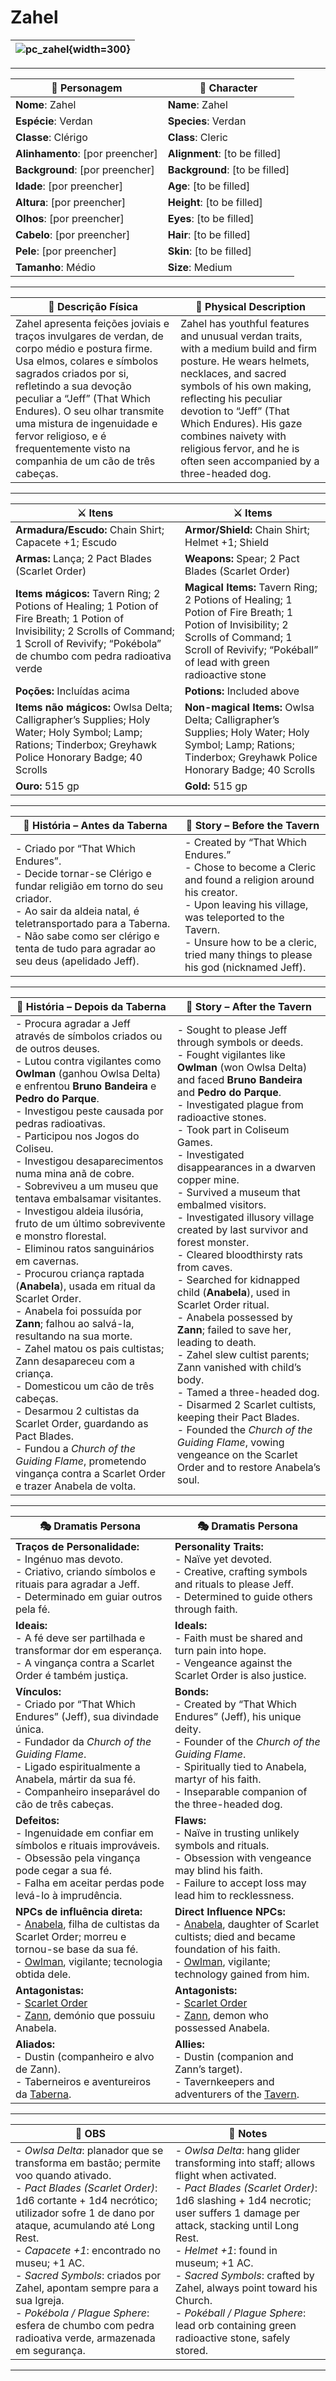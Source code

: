 # Zahel

| ![pc_zahel](assets/pc/pc_zahel.png){width=300} |
| ---------------------------------------------- |

---

| **🧙 Personagem** | **🧙 Character** |
| ----------------- | ---------------- |
| **Nome**: Zahel | **Name**: Zahel |
| **Espécie**: Verdan | **Species**: Verdan |
| **Classe**: Clérigo | **Class**: Cleric |
| **Alinhamento**: [por preencher] | **Alignment**: [to be filled] |
| **Background**: [por preencher] | **Background**: [to be filled] |
| **Idade**: [por preencher] | **Age**: [to be filled] |
| **Altura**: [por preencher] | **Height**: [to be filled] |
| **Olhos**: [por preencher] | **Eyes**: [to be filled] |
| **Cabelo**: [por preencher] | **Hair**: [to be filled] |
| **Pele**: [por preencher] | **Skin**: [to be filled] |
| **Tamanho**: Médio | **Size**: Medium |

---

| **📜 Descrição Física** | **📜 Physical Description** |
| ------------------------ | --------------------------- |
| Zahel apresenta feições joviais e traços invulgares de verdan, de corpo médio e postura firme. Usa elmos, colares e símbolos sagrados criados por si, refletindo a sua devoção peculiar a “Jeff” (That Which Endures). O seu olhar transmite uma mistura de ingenuidade e fervor religioso, e é frequentemente visto na companhia de um cão de três cabeças. | Zahel has youthful features and unusual verdan traits, with a medium build and firm posture. He wears helmets, necklaces, and sacred symbols of his own making, reflecting his peculiar devotion to “Jeff” (That Which Endures). His gaze combines naivety with religious fervor, and he is often seen accompanied by a three-headed dog. |

---

| **⚔️ Itens** | **⚔️ Items** |
|--------------|--------------|
| **Armadura/Escudo:** Chain Shirt; Capacete +1; Escudo | **Armor/Shield:** Chain Shirt; Helmet +1; Shield |
| **Armas:** Lança; 2 Pact Blades (Scarlet Order) | **Weapons:** Spear; 2 Pact Blades (Scarlet Order) |
| **Items mágicos:** Tavern Ring; 2 Potions of Healing; 1 Potion of Fire Breath; 1 Potion of Invisibility; 2 Scrolls of Command; 1 Scroll of Revivify; “Pokébola” de chumbo com pedra radioativa verde | **Magical Items:** Tavern Ring; 2 Potions of Healing; 1 Potion of Fire Breath; 1 Potion of Invisibility; 2 Scrolls of Command; 1 Scroll of Revivify; “Pokéball” of lead with green radioactive stone |
| **Poções:** Incluídas acima | **Potions:** Included above |
| **Items não mágicos:** Owlsa Delta; Calligrapher’s Supplies; Holy Water; Holy Symbol; Lamp; Rations; Tinderbox; Greyhawk Police Honorary Badge; 40 Scrolls | **Non-magical Items:** Owlsa Delta; Calligrapher’s Supplies; Holy Water; Holy Symbol; Lamp; Rations; Tinderbox; Greyhawk Police Honorary Badge; 40 Scrolls |
| **Ouro:** 515 gp | **Gold:** 515 gp |

---

| **📖 História – Antes da Taberna** | **📖 Story – Before the Tavern** |
| ---------------------------------- | -------------------------------- |
| - Criado por “That Which Endures”.<br>- Decide tornar-se Clérigo e fundar religião em torno do seu criador.<br>- Ao sair da aldeia natal, é teletransportado para a Taberna.<br>- Não sabe como ser clérigo e tenta de tudo para agradar ao seu deus (apelidado Jeff). | - Created by “That Which Endures.”<br>- Chose to become a Cleric and found a religion around his creator.<br>- Upon leaving his village, was teleported to the Tavern.<br>- Unsure how to be a cleric, tried many things to please his god (nicknamed Jeff). |

---

| **📖 História – Depois da Taberna** | **📖 Story – After the Tavern** |
| ----------------------------------- | -------------------------------- |
| - Procura agradar a Jeff através de símbolos criados ou de outros deuses.<br>- Lutou contra vigilantes como **Owlman** (ganhou Owlsa Delta) e enfrentou **Bruno Bandeira** e **Pedro do Parque**.<br>- Investigou peste causada por pedras radioativas.<br>- Participou nos Jogos do Coliseu.<br>- Investigou desaparecimentos numa mina anã de cobre.<br>- Sobreviveu a um museu que tentava embalsamar visitantes.<br>- Investigou aldeia ilusória, fruto de um último sobrevivente e monstro florestal.<br>- Eliminou ratos sanguinários em cavernas.<br>- Procurou criança raptada (**Anabela**), usada em ritual da Scarlet Order.<br>- Anabela foi possuída por **Zann**; falhou ao salvá-la, resultando na sua morte.<br>- Zahel matou os pais cultistas; Zann desapareceu com a criança.<br>- Domesticou um cão de três cabeças.<br>- Desarmou 2 cultistas da Scarlet Order, guardando as Pact Blades.<br>- Fundou a *Church of the Guiding Flame*, prometendo vingança contra a Scarlet Order e trazer Anabela de volta. | - Sought to please Jeff through symbols or deeds.<br>- Fought vigilantes like **Owlman** (won Owlsa Delta) and faced **Bruno Bandeira** and **Pedro do Parque**.<br>- Investigated plague from radioactive stones.<br>- Took part in Coliseum Games.<br>- Investigated disappearances in a dwarven copper mine.<br>- Survived a museum that embalmed visitors.<br>- Investigated illusory village created by last survivor and forest monster.<br>- Cleared bloodthirsty rats from caves.<br>- Searched for kidnapped child (**Anabela**), used in Scarlet Order ritual.<br>- Anabela possessed by **Zann**; failed to save her, leading to death.<br>- Zahel slew cultist parents; Zann vanished with child’s body.<br>- Tamed a three-headed dog.<br>- Disarmed 2 Scarlet cultists, keeping their Pact Blades.<br>- Founded the *Church of the Guiding Flame*, vowing vengeance on the Scarlet Order and to restore Anabela’s soul. |

---

| **🎭 Dramatis Persona** | **🎭 Dramatis Persona** |
|--------------------------|-------------------------|
| **Traços de Personalidade:**<br>- Ingénuo mas devoto.<br>- Criativo, criando símbolos e rituais para agradar a Jeff.<br>- Determinado em guiar outros pela fé. | **Personality Traits:**<br>- Naïve yet devoted.<br>- Creative, crafting symbols and rituals to please Jeff.<br>- Determined to guide others through faith. |
| **Ideais:**<br>- A fé deve ser partilhada e transformar dor em esperança.<br>- A vingança contra a Scarlet Order é também justiça. | **Ideals:**<br>- Faith must be shared and turn pain into hope.<br>- Vengeance against the Scarlet Order is also justice. |
| **Vínculos:**<br>- Criado por “That Which Endures” (Jeff), sua divindade única.<br>- Fundador da *Church of the Guiding Flame*.<br>- Ligado espiritualmente a Anabela, mártir da sua fé.<br>- Companheiro inseparável do cão de três cabeças. | **Bonds:**<br>- Created by “That Which Endures” (Jeff), his unique deity.<br>- Founder of the *Church of the Guiding Flame*.<br>- Spiritually tied to Anabela, martyr of his faith.<br>- Inseparable companion of the three-headed dog. |
| **Defeitos:**<br>- Ingenuidade em confiar em símbolos e rituais improváveis.<br>- Obsessão pela vingança pode cegar a sua fé.<br>- Falha em aceitar perdas pode levá-lo à imprudência. | **Flaws:**<br>- Naïve in trusting unlikely symbols and rituals.<br>- Obsession with vengeance may blind his faith.<br>- Failure to accept loss may lead him to recklessness. |
| **NPCs de influência direta:**<br>- [Anabela](anabela.md), filha de cultistas da Scarlet Order; morreu e tornou-se base da sua fé.<br>- [Owlman](owlman.md), vigilante; tecnologia obtida dele. | **Direct Influence NPCs:**<br>- [Anabela](anabela.md), daughter of Scarlet cultists; died and became foundation of his faith.<br>- [Owlman](owlman.md), vigilante; technology gained from him. |
| **Antagonistas:**<br>- [Scarlet Order](scarlet_order.md)<br>- [Zann](zann.md), demónio que possuiu Anabela. | **Antagonists:**<br>- [Scarlet Order](scarlet_order.md)<br>- [Zann](zann.md), demon who possessed Anabela. |
| **Aliados:**<br>- Dustin (companheiro e alvo de Zann).<br>- Taberneiros e aventureiros da [Taberna](taberna.md). | **Allies:**<br>- Dustin (companion and Zann’s target).<br>- Tavernkeepers and adventurers of the [Tavern](taberna.md). |

---

| **🔮 OBS** | **🔮 Notes** |
|------------|--------------|
| - *Owlsa Delta*: planador que se transforma em bastão; permite voo quando ativado.<br>- *Pact Blades (Scarlet Order)*: 1d6 cortante + 1d4 necrótico; utilizador sofre 1 de dano por ataque, acumulando até Long Rest.<br>- *Capacete +1*: encontrado no museu; +1 AC.<br>- *Sacred Symbols*: criados por Zahel, apontam sempre para a sua Igreja.<br>- *Pokébola / Plague Sphere*: esfera de chumbo com pedra radioativa verde, armazenada em segurança. | - *Owlsa Delta*: hang glider transforming into staff; allows flight when activated.<br>- *Pact Blades (Scarlet Order)*: 1d6 slashing + 1d4 necrotic; user suffers 1 damage per attack, stacking until Long Rest.<br>- *Helmet +1*: found in museum; +1 AC.<br>- *Sacred Symbols*: crafted by Zahel, always point toward his Church.<br>- *Pokéball / Plague Sphere*: lead orb containing green radioactive stone, safely stored. |

---
